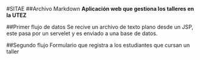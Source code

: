 #SITAE
##Archivo Markdown
**Aplicación web que gestiona los talleres en la UTEZ**

##Primer flujo de datos
Se recive un archivo de texto plano desde un JSP, este pasa por un servelet y es enviado a una base de datos.

##Segundo flujo
Formulario que registra a los estudiantes que cursan un taller

